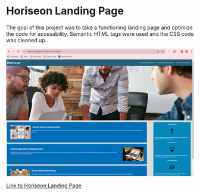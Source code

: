 # Horiseon Landing Page

The goal of this project was to take a functioning landing page and optimize the code for accesability. Semantic HTML tags were used and the CSS code was cleaned up.  

![alt text](image.png)

<a href="https://drauf727.github.io/Horiseon-SEO-Page/"> Link to Horiseon Landing Page </a>